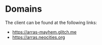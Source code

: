# Domains
The client can be found at the following links:

- https://arras-mayhem.glitch.me
- https://arras.neocities.org
